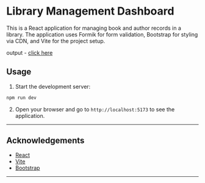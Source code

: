 # Library Management Dashboard

This is a React application for managing book and author records in a library. The application uses Formik for form validation, Bootstrap for styling via CDN, and Vite for the project setup.

output - [click here](https://pratheek-react-formik.netlify.app/)

## Usage

1. Start the development server:

```bash
npm run dev
```

2. Open your browser and go to `http://localhost:5173` to see the application.

---

## Acknowledgements

- [React](https://reactjs.org/)
- [Vite](https://vitejs.dev)
- [Bootstrap](https://getbootstrap.com/)

---
